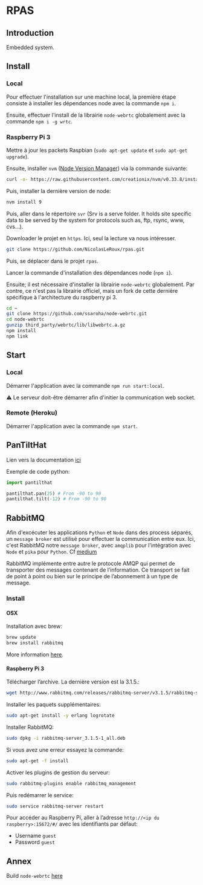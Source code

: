 # RPAS

## Introduction

Embedded system.


## Install

### Local

Pour effectuer l'installation sur une machine local, la première étape consiste à
installer les dépendances node avec la commande `npm i`.

Ensuite, effectuer l'install de la librairie `node-webrtc` globalement avec la
commande `npm i -g wrtc`.


### Raspberry Pi 3

Mettre à jour les packets Raspbian (`sudo apt-get update` et `sudo apt-get upgrade`).

Ensuite, installer `nvm` ([Node Version Manager](https://github.com/creationix/nvm))
via la commande suivante:

```sh
curl -o- https://raw.githubusercontent.com/creationix/nvm/v0.33.8/install.sh | bash
```

Puis, installer la dernière version de node:

```sh
nvm install 9
```

Puis, aller dans le répertoire `svr` (Srv is a serve folder. It holds site specific
data to be served by the system for protocols such as, ftp, rsync, www, cvs...).

Downloader le projet en `https`. Ici, seul la lecture va nous intéresser.

```sh
git clone https://github.com/NicolasLeRoux/rpas.git
```

Puis, se déplacer dans le projet `rpas`.

Lancer la commande d'installation des dépendances node (`npm i`).

Ensuite; il est nécessaire d'installer la librairie `node-webrtc` globalement. Par
contre, ce n'est pas la librairie officiel, mais un fork de cette dernière spécifique
à l'architecture du raspberry pi 3.

```sh
cd ~
git clone https://github.com/ssaroha/node-webrtc.git
cd node-webrtc
gunzip third_party/webrtc/lib/libwebrtc.a.gz
npm install
npm link
```


## Start

### Local

Démarrer l'application avec la commande ``npm run start:local``.

:warning: Le serveur doit-être démarrer afin d'initier la communication web socket.


### Remote (Heroku)

Démarrer l'application avec la commande ``npm start``.


## PanTiltHat

Lien vers la documentation [ici](http://docs.pimoroni.com/pantilthat/)

Exemple de code python:

```python
import pantilthat

pantilthat.pan(25) # From -90 to 90
pantilthat.tilt(-12) # From -90 to 90
```


## RabbitMQ

Afin d'excécuter les applications `Python` et `Node` dans des process séparés, un
`message broker` est utilisé pour effectuer la communication entre eux. Ici, c'est
RabbitMQ notre `message broker`, avec `amqplib` pour l'intégration avec `Node` et
`pika` pour `Python`. Cf [medium](https://medium.com/@HolmesLaurence/integrating-node-and-python-6b8454bfc272)

RabbitMQ implémente entre autre le protocole AMQP qui permet de transporter des
messages contenant de l’information. Ce transport se fait de point à point ou bien
sur le principe de l’abonnement à un type de message.


### Install

#### OSX

Installation avec brew:

```sh
brew update
brew install rabbitmq
```

More information [here](https://www.rabbitmq.com/install-homebrew.html).


#### Raspberry Pi 3

Télécharger l’archive. La dernière version est la 3.1.5.:

```sh
wget http://www.rabbitmq.com/releases/rabbitmq-server/v3.1.5/rabbitmq-server_3.1.5-1_all.deb
```

Installer les paquets supplémentaires:

```sh
sudo apt-get install -y erlang logrotate
```

Installer RabbitMQ:

```sh
sudo dpkg -i rabbitmq-server_3.1.5-1_all.deb
```

Si vous avez une erreur essayez la commande:

```sh
sudo apt-get -f install
```

Activer les plugins de gestion du serveur:

```sh
sudo rabbitmq-plugins enable rabbitmq_management
```

Puis redémarrer le service:

```sh
sudo service rabbitmq-server restart
```

Pour accéder au Raspberry Pi, aller à l’adresse `http://<ip du raspberry>:15672/#/`
avec les identifiants par défaut:
- Username `guest`
- Password `guest`


## Annex

Build `node-webrtc` [here](https://github.com/js-platform/node-webrtc/wiki/Building)

